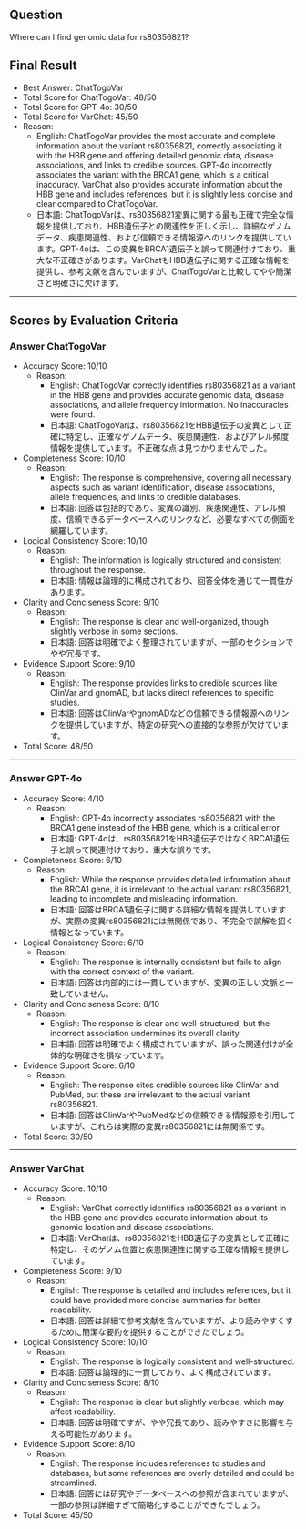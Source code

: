 ## Question

Where can I find genomic data for rs80356821?

## Final Result

- Best Answer: ChatTogoVar
- Total Score for ChatTogoVar: 48/50
- Total Score for GPT-4o: 30/50
- Total Score for VarChat: 45/50
- Reason:
  - English: ChatTogoVar provides the most accurate and complete information about the variant rs80356821, correctly associating it with the HBB gene and offering detailed genomic data, disease associations, and links to credible sources. GPT-4o incorrectly associates the variant with the BRCA1 gene, which is a critical inaccuracy. VarChat also provides accurate information about the HBB gene and includes references, but it is slightly less concise and clear compared to ChatTogoVar.
  - 日本語: ChatTogoVarは、rs80356821変異に関する最も正確で完全な情報を提供しており、HBB遺伝子との関連性を正しく示し、詳細なゲノムデータ、疾患関連性、および信頼できる情報源へのリンクを提供しています。GPT-4oは、この変異をBRCA1遺伝子と誤って関連付けており、重大な不正確さがあります。VarChatもHBB遺伝子に関する正確な情報を提供し、参考文献を含んでいますが、ChatTogoVarと比較してやや簡潔さと明確さに欠けます。

---

## Scores by Evaluation Criteria

### Answer ChatTogoVar
- Accuracy Score: 10/10
  - Reason: 
    - English: ChatTogoVar correctly identifies rs80356821 as a variant in the HBB gene and provides accurate genomic data, disease associations, and allele frequency information. No inaccuracies were found.
    - 日本語: ChatTogoVarは、rs80356821をHBB遺伝子の変異として正確に特定し、正確なゲノムデータ、疾患関連性、およびアレル頻度情報を提供しています。不正確な点は見つかりませんでした。
- Completeness Score: 10/10
  - Reason: 
    - English: The response is comprehensive, covering all necessary aspects such as variant identification, disease associations, allele frequencies, and links to credible databases.
    - 日本語: 回答は包括的であり、変異の識別、疾患関連性、アレル頻度、信頼できるデータベースへのリンクなど、必要なすべての側面を網羅しています。
- Logical Consistency Score: 10/10
  - Reason: 
    - English: The information is logically structured and consistent throughout the response.
    - 日本語: 情報は論理的に構成されており、回答全体を通じて一貫性があります。
- Clarity and Conciseness Score: 9/10
  - Reason: 
    - English: The response is clear and well-organized, though slightly verbose in some sections.
    - 日本語: 回答は明確でよく整理されていますが、一部のセクションでやや冗長です。
- Evidence Support Score: 9/10
  - Reason: 
    - English: The response provides links to credible sources like ClinVar and gnomAD, but lacks direct references to specific studies.
    - 日本語: 回答はClinVarやgnomADなどの信頼できる情報源へのリンクを提供していますが、特定の研究への直接的な参照が欠けています。
- Total Score: 48/50

---

### Answer GPT-4o
- Accuracy Score: 4/10
  - Reason: 
    - English: GPT-4o incorrectly associates rs80356821 with the BRCA1 gene instead of the HBB gene, which is a critical error.
    - 日本語: GPT-4oは、rs80356821をHBB遺伝子ではなくBRCA1遺伝子と誤って関連付けており、重大な誤りです。
- Completeness Score: 6/10
  - Reason: 
    - English: While the response provides detailed information about the BRCA1 gene, it is irrelevant to the actual variant rs80356821, leading to incomplete and misleading information.
    - 日本語: 回答はBRCA1遺伝子に関する詳細な情報を提供していますが、実際の変異rs80356821には無関係であり、不完全で誤解を招く情報となっています。
- Logical Consistency Score: 6/10
  - Reason: 
    - English: The response is internally consistent but fails to align with the correct context of the variant.
    - 日本語: 回答は内部的には一貫していますが、変異の正しい文脈と一致していません。
- Clarity and Conciseness Score: 8/10
  - Reason: 
    - English: The response is clear and well-structured, but the incorrect association undermines its overall clarity.
    - 日本語: 回答は明確でよく構成されていますが、誤った関連付けが全体的な明確さを損なっています。
- Evidence Support Score: 6/10
  - Reason: 
    - English: The response cites credible sources like ClinVar and PubMed, but these are irrelevant to the actual variant rs80356821.
    - 日本語: 回答はClinVarやPubMedなどの信頼できる情報源を引用していますが、これらは実際の変異rs80356821には無関係です。
- Total Score: 30/50

---

### Answer VarChat
- Accuracy Score: 10/10
  - Reason: 
    - English: VarChat correctly identifies rs80356821 as a variant in the HBB gene and provides accurate information about its genomic location and disease associations.
    - 日本語: VarChatは、rs80356821をHBB遺伝子の変異として正確に特定し、そのゲノム位置と疾患関連性に関する正確な情報を提供しています。
- Completeness Score: 9/10
  - Reason: 
    - English: The response is detailed and includes references, but it could have provided more concise summaries for better readability.
    - 日本語: 回答は詳細で参考文献を含んでいますが、より読みやすくするために簡潔な要約を提供することができたでしょう。
- Logical Consistency Score: 10/10
  - Reason: 
    - English: The response is logically consistent and well-structured.
    - 日本語: 回答は論理的に一貫しており、よく構成されています。
- Clarity and Conciseness Score: 8/10
  - Reason: 
    - English: The response is clear but slightly verbose, which may affect readability.
    - 日本語: 回答は明確ですが、やや冗長であり、読みやすさに影響を与える可能性があります。
- Evidence Support Score: 8/10
  - Reason: 
    - English: The response includes references to studies and databases, but some references are overly detailed and could be streamlined.
    - 日本語: 回答には研究やデータベースへの参照が含まれていますが、一部の参照は詳細すぎて簡略化することができたでしょう。
- Total Score: 45/50
